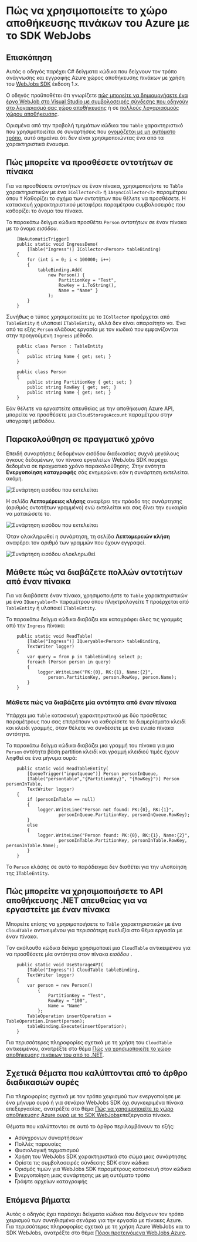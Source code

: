 <properties 
    pageTitle="Πώς να χρησιμοποιείτε το χώρο αποθήκευσης πινάκων του Azure με το SDK WebJobs" 
    description="Μάθετε πώς να χρησιμοποιείτε το χώρο αποθήκευσης πινάκων του Azure με το SDK WebJobs. Δημιουργία πινάκων, προσθέστε οντοτήτων σε πίνακες και διαβάστε υπάρχοντες πίνακες." 
    services="app-service\web, storage" 
    documentationCenter=".net" 
    authors="tdykstra" 
    manager="wpickett" 
    editor="jimbe"/>

<tags 
    ms.service="app-service-web" 
    ms.workload="web" 
    ms.tgt_pltfrm="na" 
    ms.devlang="dotnet" 
    ms.topic="article" 
    ms.date="06/01/2016" 
    ms.author="tdykstra"/>

# <a name="how-to-use-azure-table-storage-with-the-webjobs-sdk"></a>Πώς να χρησιμοποιείτε το χώρο αποθήκευσης πινάκων του Azure με το SDK WebJobs

## <a name="overview"></a>Επισκόπηση

Αυτός ο οδηγός παρέχει C# δείγματα κώδικα που δείχνουν τον τρόπο ανάγνωσης και εγγραφής Azure χώρος αποθήκευσης πινάκων με χρήση του [WebJobs SDK](websites-dotnet-webjobs-sdk.md) έκδοση 1.x.

Ο οδηγός προϋποθέτει ότι γνωρίζετε [πώς μπορείτε να δημιουργήσετε ένα έργο WebJob στο Visual Studio με συμβολοσειρές σύνδεσης που οδηγούν στο λογαριασμό σας χώρο αποθήκευσης](websites-dotnet-webjobs-sdk-get-started.md) ή σε [πολλούς λογαριασμούς χώρου αποθήκευσης](https://github.com/Azure/azure-webjobs-sdk/blob/master/test/Microsoft.Azure.WebJobs.Host.EndToEndTests/MultipleStorageAccountsEndToEndTests.cs).
        
Ορισμένα από την προβολή τμημάτων κώδικα του `Table` χαρακτηριστικό που χρησιμοποιείται σε συναρτήσεις που [ονομάζεται με μη αυτόματο τρόπο](websites-dotnet-webjobs-sdk-storage-queues-how-to.md#manual), αυτό σημαίνει ότι δεν είναι χρησιμοποιώντας ένα από τα χαρακτηριστικά έναυσμα. 

## <a id="ingress"></a>Πώς μπορείτε να προσθέσετε οντοτήτων σε πίνακα

Για να προσθέσετε οντοτήτων σε έναν πίνακα, χρησιμοποιήστε το `Table` χαρακτηριστικών με ένα `ICollector<T>` ή `IAsyncCollector<T>` παραμέτρου όπου `T` Καθορίζει το σχήμα των οντοτήτων που θέλετε να προσθέσετε. Η κατασκευή χαρακτηριστικού μεταφέρει παραμέτρου συμβολοσειράς που καθορίζει το όνομα του πίνακα. 

Το παρακάτω δείγμα κώδικα προσθέτει `Person` οντοτήτων σε έναν πίνακα με το όνομα *εισόδου*.

        [NoAutomaticTrigger]
        public static void IngressDemo(
            [Table("Ingress")] ICollector<Person> tableBinding)
        {
            for (int i = 0; i < 100000; i++)
            {
                tableBinding.Add(
                    new Person() { 
                        PartitionKey = "Test", 
                        RowKey = i.ToString(), 
                        Name = "Name" }
                    );
            }
        }

Συνήθως ο τύπος χρησιμοποιείτε με το `ICollector` προέρχεται από `TableEntity` ή υλοποιεί `ITableEntity`, αλλά δεν είναι απαραίτητο να. Ένα από τα εξής `Person` κλάδους εργασία με τον κωδικό που εμφανίζονται στην προηγούμενη `Ingress` μέθοδο.

        public class Person : TableEntity
        {
            public string Name { get; set; }
        }

        public class Person
        {
            public string PartitionKey { get; set; }
            public string RowKey { get; set; }
            public string Name { get; set; }
        }

Εάν θέλετε να εργαστείτε απευθείας με την αποθήκευση Azure API, μπορείτε να προσθέσετε μια `CloudStorageAccount` παραμέτρου στην υπογραφή μεθόδου.

## <a id="monitor"></a>Παρακολούθηση σε πραγματικό χρόνο

Επειδή συναρτήσεις δεδομένων εισόδου διαδικασίας συχνά μεγάλους όγκους δεδομένων, τον πίνακα εργαλείων WebJobs SDK παρέχει δεδομένα σε πραγματικό χρόνο παρακολούθησης. Στην ενότητα **Ενεργοποίηση καταγραφής** σάς ενημερώνει εάν η συνάρτηση εκτελείται ακόμη.

![Συνάρτηση εισόδου που εκτελείται](./media/websites-dotnet-webjobs-sdk-storage-tables-how-to/ingressrunning.png)

Η σελίδα **Λεπτομέρειες κλήσης** αναφέρει την πρόοδο της συνάρτησης (αριθμός οντοτήτων γραμμένο) ενώ εκτελείται και σας δίνει την ευκαιρία να ματαιώσετε το. 

![Συνάρτηση εισόδου που εκτελείται](./media/websites-dotnet-webjobs-sdk-storage-tables-how-to/ingressprogress.png)

Όταν ολοκληρωθεί η συνάρτηση, τη σελίδα **Λεπτομερειών κλήση** αναφέρει τον αριθμό των γραμμών που έχουν εγγραφεί.

![Συνάρτηση εισόδου ολοκληρωθεί](./media/websites-dotnet-webjobs-sdk-storage-tables-how-to/ingresssuccess.png)

## <a id="multiple"></a>Μάθετε πώς να διαβάζετε πολλών οντοτήτων από έναν πίνακα

Για να διαβάσετε έναν πίνακα, χρησιμοποιήστε το `Table` χαρακτηριστικών με ένα `IQueryable<T>` παραμέτρου όπου πληκτρολογείτε `T` προέρχεται από `TableEntity` ή υλοποιεί `ITableEntity`.

Το παρακάτω δείγμα κώδικα διαβάζει και καταγράφει όλες τις γραμμές από την `Ingress` πίνακα:
 
        public static void ReadTable(
            [Table("Ingress")] IQueryable<Person> tableBinding,
            TextWriter logger)
        {
            var query = from p in tableBinding select p;
            foreach (Person person in query)
            {
                logger.WriteLine("PK:{0}, RK:{1}, Name:{2}", 
                    person.PartitionKey, person.RowKey, person.Name);
            }
        }

### <a id="readone"></a>Μάθετε πώς να διαβάζετε μία οντότητα από έναν πίνακα

Υπάρχει μια `Table` κατασκευή χαρακτηριστικού με δύο πρόσθετες παραμέτρους που σας επιτρέπουν να καθορίσετε τα διαμερίσματα κλειδί και κλειδί γραμμής, όταν θέλετε να συνδέσετε με ένα ενιαίο πίνακα οντότητα.

Το παρακάτω δείγμα κώδικα διαβάζει μια γραμμή του πίνακα για μια `Person` οντότητα βάση partition κλειδί και γραμμή κλειδιού τιμές έχουν ληφθεί σε ένα μήνυμα ουρά:  

        public static void ReadTableEntity(
            [QueueTrigger("inputqueue")] Person personInQueue,
            [Table("persontable","{PartitionKey}", "{RowKey}")] Person personInTable,
            TextWriter logger)
        {
            if (personInTable == null)
            {
                logger.WriteLine("Person not found: PK:{0}, RK:{1}",
                        personInQueue.PartitionKey, personInQueue.RowKey);
            }
            else
            {
                logger.WriteLine("Person found: PK:{0}, RK:{1}, Name:{2}",
                        personInTable.PartitionKey, personInTable.RowKey, personInTable.Name);
            }
        }


Το `Person` κλάσης σε αυτό το παράδειγμα δεν διαθέτει για την υλοποίηση της `ITableEntity`.

## <a id="storageapi"></a>Πώς μπορείτε να χρησιμοποιήσετε το API αποθήκευσης .NET απευθείας για να εργαστείτε με έναν πίνακα

Μπορείτε επίσης να χρησιμοποιήσετε το `Table` χαρακτηριστικών με ένα `CloudTable` αντικειμένου για περισσότερη ευελιξία στο θέμα εργασία με έναν πίνακα.

Τον ακόλουθο κώδικα δείγμα χρησιμοποιεί μια `CloudTable` αντικειμένου για να προσθέσετε μία οντότητα στον πίνακα *εισόδου* . 
 
        public static void UseStorageAPI(
            [Table("Ingress")] CloudTable tableBinding,
            TextWriter logger)
        {
            var person = new Person()
                {
                    PartitionKey = "Test",
                    RowKey = "100",
                    Name = "Name"
                };
            TableOperation insertOperation = TableOperation.Insert(person);
            tableBinding.Execute(insertOperation);
        }

Για περισσότερες πληροφορίες σχετικά με τη χρήση του `CloudTable` αντικειμένου, ανατρέξτε στο θέμα [Πώς να χρησιμοποιείτε το χώρο αποθήκευσης πινάκων του από το .NET](../storage/storage-dotnet-how-to-use-tables.md). 

## <a id="queues"></a>Σχετικά θέματα που καλύπτονται από το άρθρο διαδικασιών ουρές

Για πληροφορίες σχετικά με τον τρόπο χειρισμού των ενεργοποίησε με ένα μήνυμα ουρά ή για σενάρια WebJobs SDK όχι συγκεκριμένα πίνακα επεξεργασίας, ανατρέξτε στο θέμα [Πώς να χρησιμοποιείτε το χώρο αποθήκευσης Azure ουρά με το SDK WebJobs](websites-dotnet-webjobs-sdk-storage-queues-how-to.md)επεξεργασία πίνακα. 

Θέματα που καλύπτονται σε αυτό το άρθρο περιλαμβάνουν τα εξής:

* Ασύγχρονων συναρτήσεων
* Πολλές παρουσίες
* Φυσιολογική τερματισμού
* Χρήση του WebJobs SDK χαρακτηριστικά στο σώμα μιας συνάρτησης
* Ορίστε τις συμβολοσειρές σύνδεσης SDK στον κώδικα
* Ορισμός τιμών για WebJobs SDK παραμέτρους κατασκευή στον κώδικα
* Ενεργοποίηση μιας συνάρτησης με μη αυτόματο τρόπο
* Γράψτε αρχείων καταγραφής

## <a id="nextsteps"></a>Επόμενα βήματα

Αυτός ο οδηγός έχει παράσχει δείγματα κώδικα που δείχνουν τον τρόπο χειρισμού των συνηθισμένα σενάρια για την εργασία με πίνακες Azure. Για περισσότερες πληροφορίες σχετικά με τη χρήση Azure WebJobs και το SDK WebJobs, ανατρέξτε στο θέμα [Πόροι προτεινόμενα WebJobs Azure](http://go.microsoft.com/fwlink/?linkid=390226).
 

